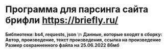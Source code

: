 # Программа для парсинга сайта брифли https://briefly.ru/

__Библиотеки: bs4, requests, json__ \n 
__Данные, которые входят в сборку: Автор, произведение, текст произведения, ссылка на произведение__
__Размер сохранненного файла на 25.06.2022 86мб__
